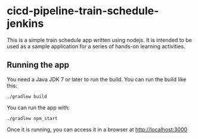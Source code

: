 # cicd-pipeline-train-schedule-jenkins

This is a simple train schedule app written using nodejs. It is intended to be used as a sample application for a series of hands-on learning activities.

## Running the app 

You need a Java JDK 7 or later to run the build. You can run the build like this:

    ./gradlew build

You can run the app with:

    ./gradlew npm_start

Once it is running, you can access it in a browser at [http://localhost:3000](http://localhost:3000)



